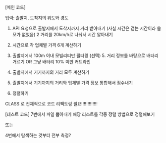 [메인 코드]

입력: 출발지, 도착지의 위도와 경도
1. API 요청으로 출발지에서 도착지까지 거리 받아내기 (사실 시간은 걷는 시간이라 쓸모가 없었음)
2 거리를 20km/h로 나눠서 시간 알아내기 
3. 시간으로 각 업체별 가격 6개 계산하기

4. 출발지에서 100m 이내 모빌리티만 필터링
(선택) 5. 거리 정보를 바탕으로 배터리 거르기 OR 그냥 배터리 10% 미만 커트라인
6. 출발지에서 기기까지의 거리 모두 계산하기

7. 출발지에서 기기까지의 거리와 업체별 가격 정보 통합해서 점수내기
8. 정렬하기

CLASS 로 전체적으로 코드 리팩토링 필요!!!!!!!!!!!!!

[테스트 코드]
7번에서 파일 뽑아내기
해당 리스트를 각종 정렬 방법으로 정렬해보기

또는

4번에서 탐색하는 것부터 전부 측정?
